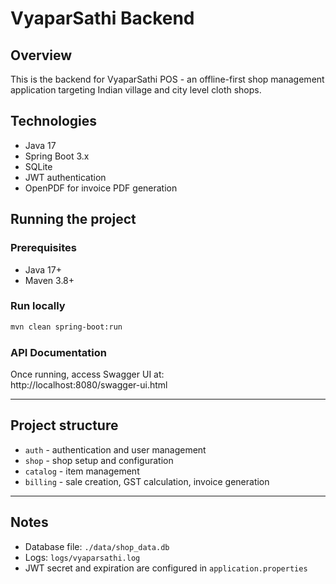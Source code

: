 
# VyaparSathi Backend

## Overview
This is the backend for VyaparSathi POS - an offline-first shop management application targeting Indian village and city level cloth shops.

## Technologies
- Java 17
- Spring Boot 3.x
- SQLite
- JWT authentication
- OpenPDF for invoice PDF generation

## Running the project

### Prerequisites
- Java 17+
- Maven 3.8+

### Run locally
```bash
mvn clean spring-boot:run
```

### API Documentation
Once running, access Swagger UI at:  
http://localhost:8080/swagger-ui.html

---

## Project structure
- `auth` - authentication and user management
- `shop` - shop setup and configuration
- `catalog` - item management
- `billing` - sale creation, GST calculation, invoice generation

---

## Notes
- Database file: `./data/shop_data.db`
- Logs: `logs/vyaparsathi.log`
- JWT secret and expiration are configured in `application.properties`
